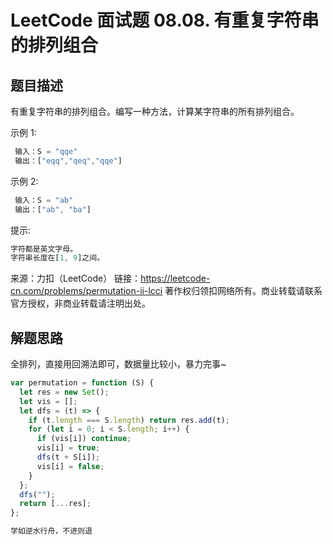 # LeetCode 面试题 08.08. 有重复字符串的排列组合

## 题目描述

有重复字符串的排列组合。编写一种方法，计算某字符串的所有排列组合。

示例 1:

```javascript
 输入：S = "qqe"
 输出：["eqq","qeq","qqe"]
```

示例 2:

```javascript
 输入：S = "ab"
 输出：["ab", "ba"]
```

提示:

```javascript
字符都是英文字母。
字符串长度在[1, 9]之间。
```

来源：力扣（LeetCode）
链接：https://leetcode-cn.com/problems/permutation-ii-lcci
著作权归领扣网络所有。商业转载请联系官方授权，非商业转载请注明出处。

## 解题思路

全排列，直接用回溯法即可，数据量比较小，暴力完事~

```javascript
var permutation = function (S) {
  let res = new Set();
  let vis = [];
  let dfs = (t) => {
    if (t.length === S.length) return res.add(t);
    for (let i = 0; i < S.length; i++) {
      if (vis[i]) continue;
      vis[i] = true;
      dfs(t + S[i]);
      vis[i] = false;
    }
  };
  dfs("");
  return [...res];
};
```

```javascript
学如逆水行舟，不进则退
```
